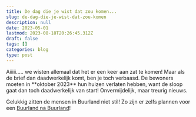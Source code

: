 ```yaml
---
title: De dag die je wist dat zou komen...
slug: de-dag-die-je-wist-dat-zou-komen
description: null
date: 2023-05-01
lastmod: 2023-08-18T20:26:45.312Z
draft: false
tags: []
categories: blog
type: post
---
```

Aiiiii..... we wisten allemaal dat het er een keer aan zat te komen! Maar als de brief dan daadwerkelijk komt, ben je toch verbaasd. De bewoners moeten in \*\*oktober 2023\*\* hun huizen verlaten hebben, want de sloop gaat dan toch daadwerkelijk van start! Onvermijdelijk, maar treurig nieuws. 

Gelukkig zitten de mensen in Buurland niet stil! Zo zijn er zelfs plannen voor een [Buurland na Buurland](/content/wat-na-buurland.md)! 